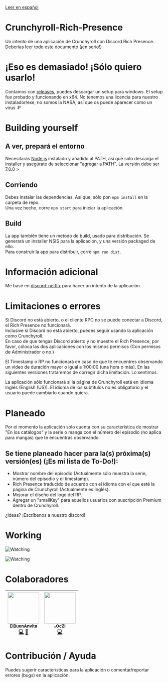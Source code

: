 [Leer en español](https://github.com/ElBuenAnvita/Crunchyroll-Rich-Presence/blob/master/README_ES.md)

# Crunchyroll-Rich-Presence 
Un intento de una aplicación de Crunchyroll con Discord Rich Presence.
Deberías leer todo este documento (¡en serio!)

# ¡Eso es demasiado! ¡Sólo quiero usarlo!
Contamos con [releases](https://github.com/ElBuenAnvita/Crunchyroll-Rich-Presence/releases), puedes descargar un setup para windows. El setup fue probado y funcionando en x64.
No tenemos una licencia para nuestro instalador/exe, no somos la NASA, así que os puede aparecer como un virus :P

# Building yourself

## A ver, prepará el entorno
Necesitarás [Node.js](http://nodejs.org/en/download) instalado y añadido al PATH, así que sólo descarga el installer y asegúrate de seleccionar "agregar a PATH". La versión debe ser 7.0.0 >

## Corriendo
Debes instalar las dependencias. Así que, sólo pon `npm install` en la carpeta de repo.<br>
Una vez hecho, corre `npm start` para iniciar la aplicación.

## Build
La app también tiene un metodo de build, usado para distribución. Se generará un installer NSIS para la aplicación, y una versión packaged de ello.<br>
Para construir la app para distribuir, corre `npm run dist`.

# Información adicional
Me basé en [discord-netflix](https://github.com/nirewen/discord-netflix) para hacer un intento de la aplicación.

# Limitaciones o errores
Si Discord no está abierto, o el cliente RPC no se puede conectar a Discord, el Rich Presence no funcionará.<br>
Inclusive si Discord no está abierto, puedes seguir usando la aplicación como Crunchyroll.<br>
En caso de que tengas Discord abierto y no muestre el Rich Presence, por favor, cóloca las dos aplicaciones con los mismos permisos (Con permisos de Administrador o no.)

El Timestamp o RP no funcionará en caso de que te encuentres observando un video de duración mayor o igual a 1:00:00 (una hora o más). En las siguientes versiones trataremos de corregir dicha limitación. Lo sentimos.

La aplicación sólo funcionará si la página de Crunchyroll está en idioma Inglés (English (US)).
El idioma de los subtitulos no es obligatorio y el usuario puede cambiarlo cuando quiera.

# Planeado
Por el momento la aplicación sólo cuenta con su característica de mostrar "En los catálogos" y la serie o manga con el número del episodio (no aplica para mangas) que te encuentras observando.<br>

## Se tiene planeado hacer para la(s) próxima(s) versión(es) (¡Es mi lista de To-Do!):
- Mostrar nombre del episodio (Actualmente sólo muestra la serie, número del episodio y el timestamp).
- Rich Presence traducido de acuerdo con el idioma con el que esté la página de Crunchyroll (Actualmente es Inglés).<br>
- Mejorar el diseño del logo del RP.<br>
- Agregar un "smallKey" para aquellos usuarios con suscripción Premium dentro de Crunchyroll.<br>

¿Ideas? ¡Escríbenos a nuestro discord!

# Working
![Watching](http://anvi.cf/editores/anvita/crunchyroll-rp/Crunchyroll-RP_1.png)

![Watching](http://anvi.cf/editores/anvita/crunchyroll-rp/Crunchyroll-RP_2.png)

# Colaboradores
<!-- ALL-CONTRIBUTORS-LIST:START - No cambies esto, carbón. -->
<!-- prettier-ignore -->
| [<img src="https://cdn.discordapp.com/avatars/331641970910953473/8997fa2877eda75adf1a64b6fbfefb46.png" width="100px;"/><br /><sub><b>ElBuenAnvita</b></sub>](http://anvi.cf/developers/anvita "ElBuenAnvita#7699")<br />[💻](https://github.com/ElBuenAnvita/Crunchyroll-Rich-Presence/commits?author=ElBuenAnvita "Código") [🎨](#diseño-ElBuenAnvita "Diseño") | [<img src="https://cdn.discordapp.com/avatars/226997678117093376/833355baf529fff2ce99889f497c5549.png" width="100px;"/><br /><sub><b>_OcZi</b></sub>](https://github.com/_OcZi "Privado#0000")<br />[💻](https://github.com/ElBuenAnvita/discord-netflix/commits?author=_OcZi "Código") |
| :---: | :---: |
<!-- ALL-CONTRIBUTORS-LIST:END -->

# Contribución / Ayuda
Puedes sugerir características para la aplicación o comentar/reportar errores (bugs) en la aplicación.